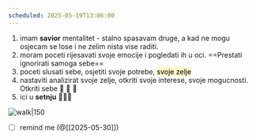 ```yaml
---
scheduled: 2025-05-19T13:06:00
---
```


1. imam **savior** mentalitet - stalno spasavam druge, a kad ne mogu osjecam se lose i ne zelim nista vise raditi.
2. moram poceti rijesavati svoje emocije i pogledati ih u oci. ==Prestati ignorirati samoga sebe==
3. poceti slusati sebe, osjetiti svoje potrebe, <mark style="background: #FFF3A3A6;">svoje zelje</mark>
4. nastaviti analizirat svoje zelje, otkriti svoje interese, svoje mogucnosti. Otkriti sebe  💽 💭  🔭
5. ici u **setnju** 🚶🧑‍🚀

![walk|150](https://chatgpt.com/backend-api/public_content/enc/eyJpZCI6Im1fNjgyYjNhMTgyODRjODE5MWFjOGVjNmU1YjYzNDkyOTA6ZmlsZV8wMDAwMDAwMGI0MWM2MWY5YWUyNTcxM2U3MDNhMjU5OCIsInRzIjoiNDg1NDYyIiwicCI6InB5aSIsInNpZyI6IjlkODA4MTI3NWIxMGQ2OGMxN2YzZmEyNjkxZDQ5OTQxZTFmYTA2NTdlMGNmYThhODc2NWE3ODk4MDJmYjhmMWMiLCJ2IjoiMCIsImdpem1vX2lkIjpudWxsfQ==)

- [ ] remind me (@[[2025-05-30]])